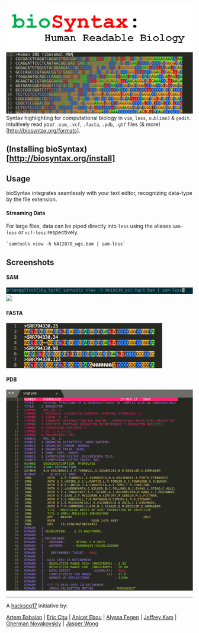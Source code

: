 ![bioSyntax Logo](dev/img/bioSyntax_logo.png)
![Fasta Banner](dev/img/FastaBanner.png)
Syntax highlighting for computational biology in `vim`, `less`, `sublime3` & `gedit`. Intuitively read your `.sam`, `.vcf`, `.fasta`, `.pdb`, `.gtf` files (& more)[http://biosyntax.org/formats].

## (Installing bioSyntax)[http://biosyntax.org/install]

## Usage
bioSyntax integrates seamlessly with your text editor, recognizing data-type by the file extension.

#### Streaming Data
For large files, data can be piped directly into `less` using the aliases `sam-less` or `vcf-less` respectively.

	`samtools view -h NA12878_wgs.bam | sam-less`

## Screenshots

#### SAM
![Example less command](docs/assets/images/sam-less_command.gif)
[<img src="http://biosyntax.org/assets/images/sam-less-small.gif">](docs/assets/images/sam-less.png)

#### FASTA
![Fasta Example Sublime](dev/img/fasta_nt.png)

#### PDB
![Pdb Example Sublime](dev/img/PDB_header1.png)


*************************************************

A [hackseq17](https://www.hackseq.com) initiative by:

[Artem Babaian](https://github.com/ababaian) | [Eric Chu](https://github.com/echu113) | [Anicet Ebou](https://github.com/ebedthan) | [Alyssa Fegen](https://github.com/alyeffy) | [Jeffrey Kam](https://github.com/lazypanda10117) | [Gherman Novakovskiy](https://github.com/fransilvion) | [Jasper Wong](https://github.com/Jwong684)